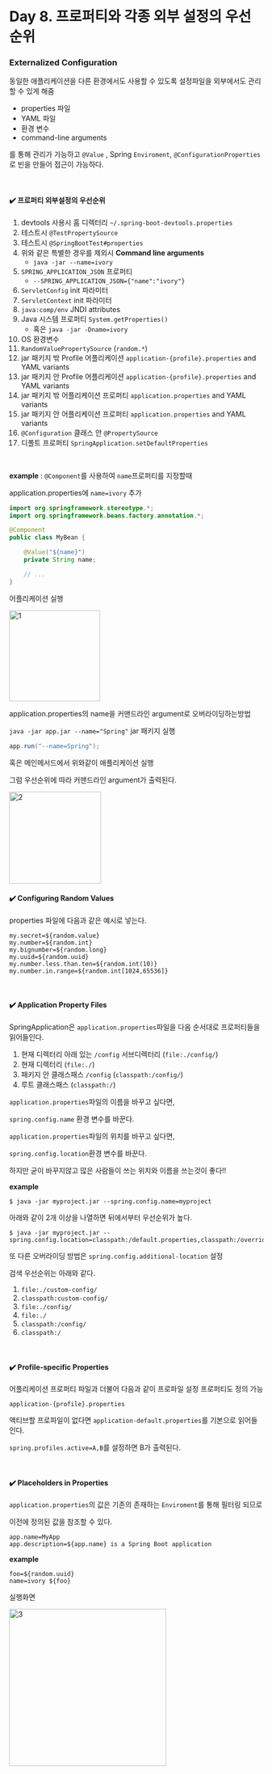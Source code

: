 # Day 8. 프로퍼티와 각종 외부 설정의 우선 순위

### Externalized Configuration

동일한 애플리케이션을 다른 환경에서도 사용할 수 있도록 설정파일을 외부에서도 관리할 수 있게 해줌

- properties 파일
- YAML 파일
- 환경 변수
- command-line arguments

를 통해 관리가 가능하고 `@Value` , Spring `Enviroment`, `@ConfigurationProperties`로 빈을 만들어 접근이 가능하다.

<br/>

#### :heavy_check_mark: 프로퍼티 외부설정의 우선순위

1. devtools 사용시 홈 디렉터리 `~/.spring-boot-devtools.properties`
2. 테스트시  `@TestPropertySource`  
3. 테스트시 `@SpringBootTest#properties`
4. 위와 같은 특별한 경우를 제외시 **Command line arguments**
   - `java -jar --name=ivory`
5. `SPRING_APPLICATION_JSON` 프로퍼티
   - `--SPRING_APPLICATION_JSON={"name":"ivory"}`
6. `ServletConfig` init 파라미터
7. `ServletContext` init 파라미터
8. `java:comp/env` JNDI attributes
9. Java 시스템 프로퍼티 `System.getProperties()`
   - 혹은 `java -jar -Dname=ivory`
10. OS 환경변수
11. `RandomValuePropertySource` (`random.*`)
12. jar 패키지 밖 Profile 어플리케이션  `application-{profile}.properties` and YAML variants
13. jar 패키지 안 Profile 어플리케이션 `application-{profile}.properties` and YAML variants
14. jar 패키지 밖 어플리케이션 프로퍼티 `application.properties` and YAML variants
15. jar 패키지 안 어플리케이션 프로퍼티 `application.properties` and YAML variants
16. `@Configuration` 클래스 안 `@PropertySource`
17. 디폴트 프로퍼티 `SpringApplication.setDefaultProperties`

<br/>

**example** : `@Component`를 사용하여 `name`프로퍼티를 지정할때

application.properties에 `name=ivory` 추가

```java
import org.springframework.stereotype.*;
import org.springframework.beans.factory.annotation.*;

@Component
public class MyBean {

    @Value("${name}")
    private String name;

    // ...
}
```

어플리케이션 실행

<img width="180" alt="1" src="https://user-images.githubusercontent.com/58761162/102458261-5540ba00-4087-11eb-9398-3a1363a9a8a9.PNG">

<br/>

application.properties의 name을 커맨드라인 argument로 오버라이딩하는방법

`java -jar app.jar --name="Spring"` jar 패키지 실행

```java
app.run("--name=Spring");
```

혹은 메인메서드에서 위와같이 애플리케이션 실행

그럼 우선순위에 따라 커맨드라인 argument가 출력된다.

<img width="182" alt="2" src="https://user-images.githubusercontent.com/58761162/102458263-5671e700-4087-11eb-801e-1e05e22e7607.PNG">

<br/>

#### :heavy_check_mark: Configuring Random Values

properties 파일에 다음과 같은 예시로 넣는다.

```properties
my.secret=${random.value}
my.number=${random.int}
my.bignumber=${random.long}
my.uuid=${random.uuid}
my.number.less.than.ten=${random.int(10)}
my.number.in.range=${random.int[1024,65536]}
```

<br/>

#### :heavy_check_mark: Application Property Files

SpringApplication은 `application.properties`파일을 다음 순서대로 프로퍼티들을 읽어들인다.

1. 현재 디렉터리 아래 있는 `/config` 서브디렉터리 (`file:./config/`)
2. 현재 디렉터리 (`file:./`)
3. 패키지 안 클래스패스 `/config` (`classpath:/config/`)
4. 루트 클래스패스 (`classpath:/`)

`application.properties`파일의 이름을 바꾸고 싶다면,

`spring.config.name` 환경 변수를 바꾼다.

`application.properties`파일의 위치를 바꾸고 싶다면,

`spring.config.location`환경 변수를 바꾼다.

하지만 굳이 바꾸지않고 많은 사람들이 쓰는 위치와 이름을 쓰는것이 좋다!!

**example**

```
$ java -jar myproject.jar --spring.config.name=myproject
```

아래와 같이 2개 이상을 나열하면 뒤에서부터 우선순위가 높다.

```
$ java -jar myproject.jar --spring.config.location=classpath:/default.properties,classpath:/override.properties
```

또 다른 오버라이딩 방법은 `spring.config.additional-location` 설정

검색 우선순위는 아래와 같다.

1. `file:./custom-config/`
2. `classpath:custom-config/`
3. `file:./config/`
4. `file:./`
5. `classpath:/config/`
6. `classpath:/`

<br/>

#### :heavy_check_mark: Profile-specific Properties

어플리케이션 프로퍼티 파일과 더불어 다음과 같이 프로파일 설정 프로퍼티도 정의 가능

`application-{profile}.properties` 

액티브할 프로파일이 없다면 `application-default.properties`를 기본으로 읽어들인다.

`spring.profiles.active=A,B`를 설정하면 B가 출력된다.

<br/>

#### :heavy_check_mark: Placeholders in Properties

`application.properties`의 값은 기존의 존재하는 `Enviroment`를 통해 필터링 되므로

이전에 정의된 값을 참조할 수 있다.

```properties
app.name=MyApp
app.description=${app.name} is a Spring Boot application
```

**example**

```properties
foo=${random.uuid}
name=ivory ${foo}
```

실행화면

<img width="311" alt="3" src="https://user-images.githubusercontent.com/58761162/102458266-5671e700-4087-11eb-8d53-f13e97ea8c0e.PNG">

